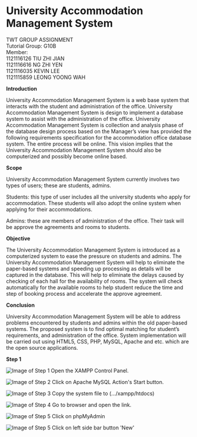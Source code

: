 # University Accommodation Management System
TWT GROUP ASSIGNMENT <br>
Tutorial Group: G10B <br>
Member: <br>
1121116126 TIU ZHI JIAN <br>
1121116616 NG ZHI YEN <br>
1121116035 KEVIN LEE <br>
1121115859 LEONG YOONG WAH

**Introduction**

University Accommodation Management System is a web base system that interacts with the student and administration of the office. University Accommodation Management System is design to implement a database system to assist with the administration of the office. University Accommodation Management System is collection and analysis phase of the database design process based on the Manager’s view has provided the following requirements specification for the accommodation office database system. The entire process will be online. This vision implies that the University Accommodation Management System should also be computerized and possibly become online based.

**Scope**

University Accommodation Management System currently involves two types of users; these are students, admins.

Students: this type of user includes all the university students who apply for accommodation. These students will also adopt the 
online system when applying for their accommodations. 

Admins: these are members of administration of the office. Their task will be approve the agreements and rooms to students. 

**Objective**

The University Accommodation Management System is introduced as a computerized system to ease the pressure on students and admins. The University Accommodation Management System will help to eliminate the paper-based systems and speeding up processing as details will be captured in the database. This will help to eliminate the delays caused by checking of each hall for the availability of rooms. The system will check automatically for the available rooms to help student reduce the time and step of booking process and accelerate the approve agreement.

**Conclusion**

University Accommodation Management System will be able to address problems encountered by students and admins within the old paper-based systems. The proposed system is to find optimal matching for student’s requirements, and administration of the office. System implementation will be carried out using HTML5, CSS, PHP, MySQL, Apache and etc. which are the open source applications. 

**Step 1**

![Image of Step 1](https://cloud.githubusercontent.com/assets/16029016/13034850/18815796-d37c-11e5-93dc-88c876dcebbc.jpg)
Open the XAMPP Control Panel.

![Image of Step 2](https://cloud.githubusercontent.com/assets/16029016/13034851/188362d4-d37c-11e5-949e-e51d4d3ebb5f.jpg)
Click on Apache MySQL Action's Start button.

![Image of Step 3](https://cloud.githubusercontent.com/assets/16029016/13034849/187654ae-d37c-11e5-9972-268ee7bdd412.jpg)
Copy the system file to (.../xampp/htdocs)

![Image of Step 4](https://cloud.githubusercontent.com/assets/16029016/13034854/18ae787a-d37c-11e5-9f27-9af8b1b4e85e.jpg)
Go to browser and open the link.

![Image of Step 5](https://cloud.githubusercontent.com/assets/16029016/13034855/18b5b586-d37c-11e5-879a-c8acf7395c16.jpg)
Click on phpMyAdmin

![Image of Step 5](https://cloud.githubusercontent.com/assets/16029016/13034856/18bdb7c2-d37c-11e5-9571-921edd62838c.jpg)
Click on left side bar button 'New'



